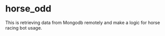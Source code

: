 # horse_odd
This is retrieving data from Mongodb remotely and make a logic for horse racing bot usage.
